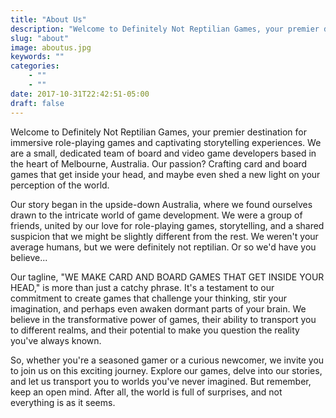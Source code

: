 ```yaml
---
title: "About Us"
description: "Welcome to Definitely Not Reptilian Games, your premier destination for immersive role-playing games and captivating storytelling experiences."
slug: "about"
image: aboutus.jpg
keywords: ""
categories: 
    - ""
    - ""
date: 2017-10-31T22:42:51-05:00
draft: false
---
```


Welcome to Definitely Not Reptilian Games, your premier destination for immersive role-playing games and captivating storytelling experiences. We are a small, dedicated team of board and video game developers based in the heart of Melbourne, Australia. Our passion? Crafting card and board games that get inside your head, and maybe even shed a new light on your perception of the world.

Our story began in the upside-down Australia, where we found ourselves drawn to the intricate world of game development. We were a group of friends, united by our love for role-playing games, storytelling, and a shared suspicion that we might be slightly different from the rest. We weren't your average humans, but we were definitely not reptilian. Or so we'd have you believe...

Our tagline, "WE MAKE CARD AND BOARD GAMES THAT GET INSIDE YOUR HEAD," is more than just a catchy phrase. It's a testament to our commitment to create games that challenge your thinking, stir your imagination, and perhaps even awaken dormant parts of your brain. We believe in the transformative power of games, their ability to transport you to different realms, and their potential to make you question the reality you've always known.

So, whether you're a seasoned gamer or a curious newcomer, we invite you to join us on this exciting journey. Explore our games, delve into our stories, and let us transport you to worlds you've never imagined. But remember, keep an open mind. After all, the world is full of surprises, and not everything is as it seems.
